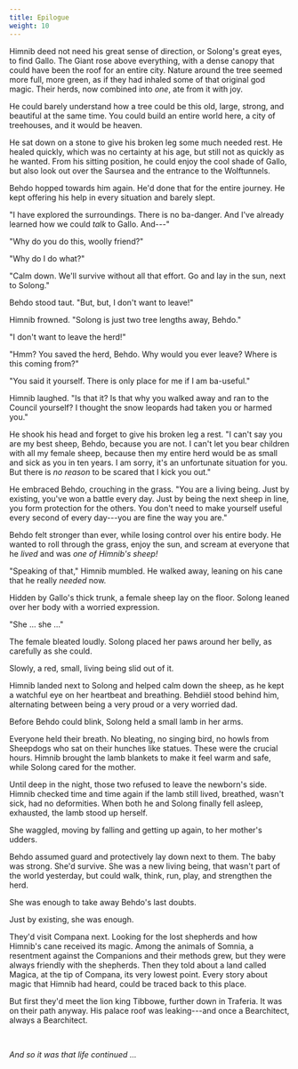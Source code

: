 ```yaml
---
title: Epilogue
weight: 10
---
```

Himnib deed not need his great sense of direction, or Solong's great eyes, to find Gallo. The Giant rose above everything, with a dense canopy that could have been the roof for an entire city. Nature around the tree seemed more full, more green, as if they had inhaled some of that original god magic. Their herds, now combined into _one_, ate from it with joy.

He could barely understand how a tree could be this old, large, strong, and beautiful at the same time. You could build an entire world here, a city of treehouses, and it would be heaven.

He sat down on a stone to give his broken leg some much needed rest. He healed quickly, which was no certainty at his age, but still not as quickly as he wanted. From his sitting position, he could enjoy the cool shade of Gallo, but also look out over the Saursea and the entrance to the Wolftunnels.

Behdo hopped towards him again. He'd done that for the entire journey. He kept offering his help in every situation and barely slept.

"I have explored the surroundings. There is no ba-danger. And I've already learned how we could _talk_ to Gallo. And---"

"Why do you do this, woolly friend?"

"Why do I do what?"

"Calm down. We'll survive without all that effort. Go and lay in the sun, next to Solong."

Behdo stood taut. "But, but, I don't want to leave!"

Himnib frowned. "Solong is just two tree lengths away, Behdo."

"I don't want to leave the herd!"

"Hmm? You saved the herd, Behdo. Why would you ever leave? Where is this coming from?"

"You said it yourself. There is only place for me if I am ba-useful."

Himnib laughed. "Is that it? Is that why you walked away and ran to the Council yourself? I thought the snow leopards had taken you or harmed you."

He shook his head and forget to give his broken leg a rest. "I can't say you are my best sheep, Behdo, because you are not. I can't let you bear children with all my female sheep, because then my entire herd would be as small and sick as you in ten years. I am sorry, it's an unfortunate situation for you. But there is _no reason_ to be scared that I kick you out."

He embraced Behdo, crouching in the grass. "You are a living being. Just by existing, you've won a battle every day. Just by being the next sheep in line, you form protection for the others. You don't need to make yourself useful every second of every day---you are fine the way you are."

Behdo felt stronger than ever, while losing control over his entire body. He wanted to roll through the grass, enjoy the sun, and scream at everyone that he _lived_ and was _one of Himnib's sheep!_

"Speaking of that," Himnib mumbled. He walked away, leaning on his cane that he really _needed_ now.

Hidden by Gallo's thick trunk, a female sheep lay on the floor. Solong leaned over her body with a worried expression.

"She ... she ..."

The female bleated loudly. Solong placed her paws around her belly, as carefully as she could.

Slowly, a red, small, living being slid out of it. 

Himnib landed next to Solong and helped calm down the sheep, as he kept a watchful eye on her heartbeat and breathing. Behdiël stood behind him, alternating between being a very proud or a very worried dad.

Before Behdo could blink, Solong held a small lamb in her arms. 

Everyone held their breath. No bleating, no singing bird, no howls from Sheepdogs who sat on their hunches like statues. These were the crucial hours. Himnib brought the lamb blankets to make it feel warm and safe, while Solong cared for the mother.

Until deep in the night, those two refused to leave the newborn's side. Himnib checked time and time again if the lamb still lived, breathed, wasn't sick, had no deformities. When both he and Solong finally fell asleep, exhausted, the lamb stood up herself.

She waggled, moving by falling and getting up again, to her mother's udders.

Behdo assumed guard and protectively lay down next to them. The baby was strong. She'd survive. She was a new living being, that wasn't part of the world yesterday, but could walk, think, run, play, and strengthen the herd.

She was enough to take away Behdo's last doubts.

Just by existing, she was enough.

They'd visit Compana next. Looking for the lost shepherds and how Himnib's cane received its magic. Among the animals of Somnia, a resentment against the Companions and their methods grew, but they were always friendly with the shepherds. Then they told about a land called Magica, at the tip of Compana, its very lowest point. Every story about magic that Himnib had heard, could be traced back to this place.

But first they'd meet the lion king Tibbowe, further down in Traferia. It was on their path anyway. His palace roof was leaking---and once a Bearchitect, always a Bearchitect.

&nbsp;

_And so it was that life continued ..._